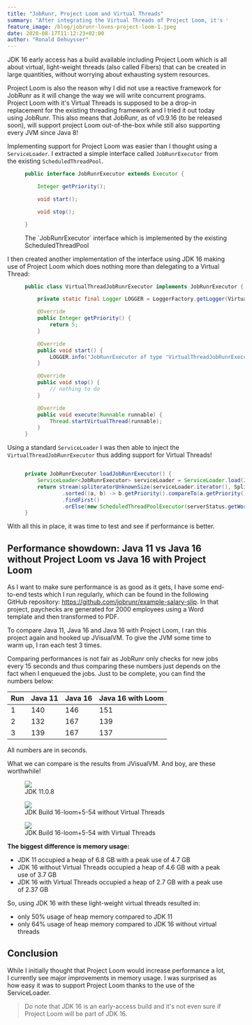 ```yaml
---
title: "JobRunr, Project Loom and Virtual Threads"
summary: "After integrating the Virtual Threads of Project Loom, it's time for a showdown between Java 11, Java 16 without Virtual Threads and Java 16 with Virtual Threads."
feature_image: /blog/jobrunr-loves-project-loom-1.jpeg
date: 2020-08-17T11:12:23+02:00
author: "Ronald Dehuysser"
---
```


JDK 16 early access has a build available including Project Loom which is all about virtual, light-weight threads (also called Fibers) that can be created in large quantities, without worrying about exhausting system resources.

Project Loom is also the reason why I did not use a reactive framework for JobRunr as it will change the way we will write concurrent programs. Project Loom with it's Virtual Threads is supposed to be a drop-in replacement for the existing threading framework and I tried it out today using JobRunr.
This also means that JobRunr, as of v0.9.16 (to be released soon), will support project Loom out-of-the-box while still also supporting every JVM since Java 8!

Implementing support for Project Loom was easier than I thought using a `ServiceLoader`. I extracted a simple interface called `JobRunrExecutor` from the existing `ScheduledThreadPool`.

<figure style="width: 100%">

```java
public interface JobRunrExecutor extends Executor {

    Integer getPriority();

    void start();

    void stop();

}
```
<figcaption>The `JobRunrExecutor` interface which is implemented by the existing ScheduledThreadPool</figcaption>
</figure>

I then created another implementation of the interface using JDK 16 making use of Project Loom which does nothing more than delegating to a Virtual Thread:

<figure style="width: 100%">

```java
public class VirtualThreadJobRunrExecutor implements JobRunrExecutor {

    private static final Logger LOGGER = LoggerFactory.getLogger(VirtualThreadJobRunrExecutor.class);

    @Override
    public Integer getPriority() {
        return 5;
    }

    @Override
    public void start() {
        LOGGER.info("JobRunrExecutor of type 'VirtualThreadJobRunrExecutor' started");
    }

    @Override
    public void stop() {
        // nothing to do
    }

    @Override
    public void execute(Runnable runnable) {
        Thread.startVirtualThread(runnable);
    }
}
```
</figure>

Using a standard `ServiceLoader` I was then able to inject the `VirtualThreadJobRunrExecutor` thus adding support for Virtual Threads!

<figure style="width: 100%">

```java

private JobRunrExecutor loadJobRunrExecutor() {
    ServiceLoader<JobRunrExecutor> serviceLoader = ServiceLoader.load(JobRunrExecutor.class);
    return stream(spliteratorUnknownSize(serviceLoader.iterator(), Spliterator.ORDERED), false)
            .sorted((a, b) -> b.getPriority().compareTo(a.getPriority()))
            .findFirst()
            .orElse(new ScheduledThreadPoolExecutor(serverStatus.getWorkerPoolSize(), "backgroundjob-worker-pool"));
}
```
</figure>

With all this in place, it was time to test and see if performance is better.

## Performance showdown: Java 11 vs Java 16 without Project Loom vs Java 16 with Project Loom
As I want to make sure performance is as good as it gets, I have some end-to-end tests which I run regularly, which can be found in the following GitHub repository: https://github.com/jobrunr/example-salary-slip.
In that project, paychecks are generated for 2000 employees using a Word template and then transformed to PDF.

To compare Java 11, Java 16 and Java 16 with Project Loom, I ran this project again and hooked up JVisualVM. To give the JVM some time to warm up, I ran each test 3 times.

Comparing performances is not fair as JobRunr only checks for new jobs every 15 seconds and thus comparing these numbers just depends on the fact when I enqueued the jobs. Just to be complete, you can find the numbers below:


| Run | Java 11 | Java 16 | Java 16 with Loom |
|-----|---------|---------|-------------------|
| 1   |     140 |     146 |               151 |
| 2   |     132 |     167 |               139 |
| 3   |     139 |     167 |               137 |
All numbers are in seconds.

What we can compare is the results from JVisualVM. And boy, are these worthwhile!

<figure>
<img src="/blog/2020-08-17-jvisualvm-jdk11-1.png" class="kg-image">
<figcaption>JDK 11.0.8</figcaption>
</figure>

<figure>
<img src="/blog/2020-08-17-jvisualvm-jdk16.png" class="kg-image">
<figcaption>JDK Build 16-loom+5-54 without Virtual Threads</figcaption>
</figure>

<figure>
<img src="/blog/2020-08-17-jvisualvm-jdk16-withloom.png" class="kg-image">
<figcaption>JDK Build 16-loom+5-54 with Virtual Threads</figcaption>
</figure>




__The biggest difference is memory usage:__

- JDK 11 occupied a heap of 6.8 GB with a peak use of 4.7 GB
- JDK 16 without Virtual Threads occupied a heap of 4.6 GB with a peak use of 3.7 GB
- JDK 16 with Virtual Threads occupied a heap of 2.7 GB with a peak use of 2.37 GB

So, using JDK 16 with these light-weight virtual threads resulted in:
- only 50% usage of heap memory compared to JDK 11
- only 64% usage of heap memory compared to JDK 16 without virtual threads

## Conclusion
While I initially thought that Project Loom would increase performance a lot, I currently see major improvements in memory usage. I was surprised as how easy it was to support Project Loom thanks to the use of the ServiceLoader.

> Do note that JDK 16 is an early-access build and it's not even sure if Project Loom will be part of JDK 16.